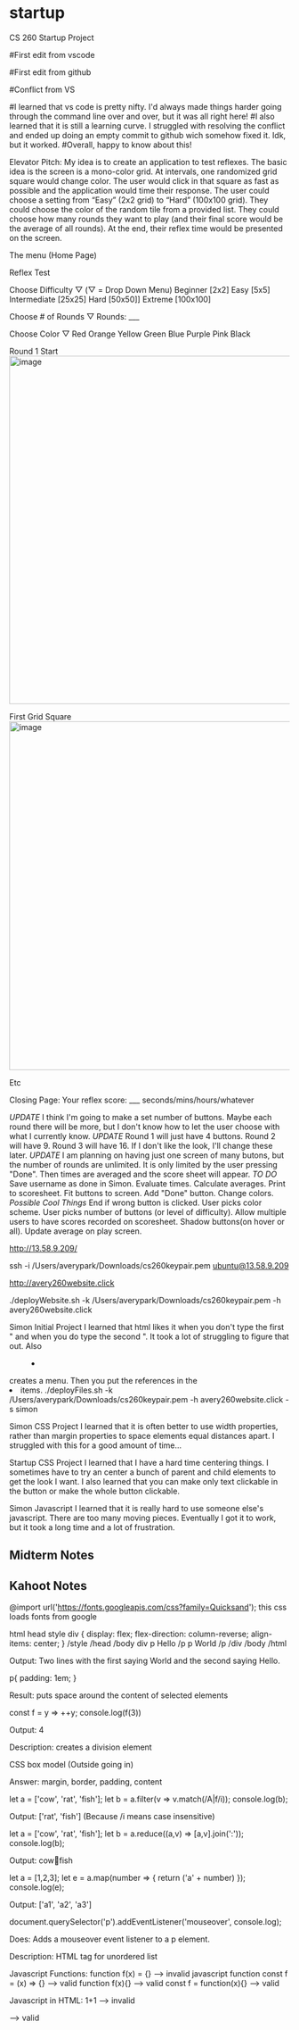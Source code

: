 # startup
CS 260 Startup Project


#First edit from vscode

#First edit from github

#Conflict from VS

#I learned that vs code is pretty nifty. I'd always made things harder going through the command line over and over, but it was all right here!
#I also learned that it is still a learning curve. I struggled with resolving the conflict and ended up doing an empty commit to github wich somehow fixed it. Idk, but it worked. 
#Overall, happy to know about this!


Elevator Pitch:
My idea is to create an application to test reflexes. The basic idea is the screen is a mono-color grid. At intervals, one randomized grid square would change color. The user would click in that square as fast as possible and the application would time their response. The user could choose a setting from “Easy” (2x2 grid) to “Hard” (100x100 grid). They could choose the color of the random tile from a provided list. They could choose how many rounds they want to play (and their final score would be the average of all rounds). At the end, their reflex time would be presented on the screen.

The menu (Home Page)

Reflex Test

Choose Difficulty ▽ (▽ = Drop Down Menu)
Beginner [2x2]
Easy [5x5]
Intermediate [25x25]
Hard [50x50]]
Extreme [100x100]

Choose # of Rounds ▽
Rounds: ___

Choose Color ▽
Red
Orange
Yellow
Green
Blue
Purple
Pink
Black

Round 1 Start
<img width="624" alt="image" src="https://user-images.githubusercontent.com/97321928/215187903-c234febe-82a0-430d-839a-96d153b8184f.png">

First Grid Square
<img width="625" alt="image" src="https://user-images.githubusercontent.com/97321928/215188135-754c7fb9-b414-4be4-a5bd-f7c1b1a31575.png">

Etc

Closing Page:
Your reflex score: ___ seconds/mins/hours/whatever

*UPDATE* I think I'm going to make a set number of buttons. Maybe each round there will be more, but I don't know how to let the user choose with what I currently know.
*UPDATE* Round 1 will just have 4 buttons. Round 2 will have 9. Round 3 will have 16. If I don't like the look, I'll change these later.
*UPDATE* I am planning on having just one screen of many butons, but the number of rounds are unlimited. It is only limited by the user pressing "Done". Then times are averaged and the score sheet will appear.
*TO DO* 
Save username as done in Simon.
Evaluate times.
Calculate averages.
Print to scoresheet.
Fit buttons to screen.
Add "Done" button.
Change colors.
*Possible Cool Things*
End if wrong button is clicked.
User picks color scheme.
User picks number of buttons (or level of difficulty).
Allow multiple users to have scores recorded on scoresheet.
Shadow buttons(on hover or all).
Update average on play screen.



http://13.58.9.209/

ssh -i /Users/averypark/Downloads/cs260keypair.pem ubuntu@13.58.9.209

http://avery260website.click

./deployWebsite.sh  -k /Users/averypark/Downloads/cs260keypair.pem -h avery260website.click

Simon Initial Project
I learned that html likes it when you don't type the first " and when you do type the second ". It took a lot of struggling to figure that out. Also <nav><menu><li></li></menu></nav> creates a menu. Then you put the references in the <li> items.
  ./deployFiles.sh  -k /Users/averypark/Downloads/cs260keypair.pem -h avery260website.click -s simon
  
Simon CSS Project
I learned that it is often better to use width properties, rather than margin properties to space elements equal distances apart. I struggled with this for a good amount of time...

Startup CSS Project
I learned that I have a hard time centering things. I sometimes have to try an center a bunch of parent and child elements to get the look I want. I also learned that you can make only text clickable in the button or make the whole button clickable.
  
Simon Javascript
  I learned that it is really hard to use someone else's javascript. There are too many moving pieces. Eventually I got it to work, but it took a long time and a lot of frustration.
  
  
  
  Midterm Notes
 ---------------------------------------------------------------------------------------------------------------------------------------------------------
  
  Kahoot Notes
  -------------
  @import url('https://fonts.googleapis.com/css?family=Quicksand');  this css loads fonts from google
  
  html
    head
      style
        div {
        display: flex;
        flex-direction: column-reverse;
        align-items: center;
        }
      /style
    /head
   /body
      div
        p Hello /p
        p World /p
       /div
     /body
  /html
  
  Output: Two lines with the first saying World and the second saying Hello.
  
  p{
    padding: 1em;
  }
  
  Result: puts space around the content of selected elements
  
 
  const f = y => ++y;
  console.log(f(3))
  
  Output: 4
  
  <div></div>
    
  Description: creates a division element
    
  CSS box model (Outside going in)
  
  Answer: margin, border, padding, content
  
  let a = ['cow', 'rat', 'fish'];
  let b = a.filter(v => v.match(/A|f/i));
  console.log(b);
  
  Output: ['rat', 'fish']   (Because /i means case insensitive)
  
  let a = ['cow', 'rat', 'fish'];
  let b = a.reduce((a,v) => [a,v].join(':'));
  console.log(b);
  
  Output: cow:rat:fish
  
  let a = [1,2,3];
  let e = a.map(number => {
    return ('a' + number)
  });
  console.log(e);
  
  Output: ['a1', 'a2', 'a3']
  
  document.querySelector('p').addEventListener('mouseover', console.log);
  
  Does: Adds a mouseover event listener to a p element.
  
  <ul></ul>
  
  Description: HTML tag for unordered list
  
  Javascript Functions:
  function f(x) = {}  --> invalid javascript function
  const f = (x) => {} --> valid
  function f(x){} --> valid
  const f = function(x){} --> valid
  
  Javascript in HTML:
  <javascript>1+1</javascript> --> invalid
  <script>1+1</script> --> valid
  <script src = 'main.js' /> --> valid
  <div onclick='1+1' /> --> valid
  
  Javascript Objects:
  {n:1} --> valid
  {n=1} --> invalid
  {"n"=1} --> invalid
  {"n"="1"} --> invalid
  
  DOM textContent: sets the child text for the element.
  
  Hyperlinks:
  <a href='https//c.com'>x</a> --> valid
  <a src='https://c.com'>x</a> --> invalid
  <link src='https://c.com'>x</link> --> invalid
  <link href='https://c.com'>x</link> --> invalid
  
  <div>other</div>
  <div class="jeader">BYU</div>
  
  Turning only Byu text blue: div.header{ color: blue; }
  
  JSON:
  {"x":3} --> valid
  {'x':3} --> invalid
  {x:3} --> invalid
  {"x":undefined} --> invalid
  
  Console command that makes a script executable: chmod +x deploy.sh
  
  DNS Subdomains:
  cs260.cs.byu.edu --> yes!
  byu --> no
  edu --> no
  byu.edu --> no
  
  Pointing to another DNS record: CNAME record type
  
  const p = new Promise((resolve, reject) => {
    setTimeout(() => {
      console.log('taco');
      resolvw(true);
    }, 10000);
  });
  console.log('burger');
  
  p
  .then((result) => console.log('shake'))
  .catch((e) => console.log('salad'))
  .finally(() => console.log('nooodles'))
  
  console.log('fries')
  
  Output: burger fries taco shake noodles
  
  const a = async function() {
  return new Promise((resolve, reject) => {
  setTimeout(() => {console.log('D'); resolve(true)}, 10000);
  })
  }
  
  try {
    console.log('A');
    await a();
    console.log('B')
  } catch(e) {
    console.log('C');
  }
  
  Output: A D B
  
  
  
  
  
